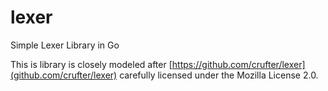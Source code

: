 # lexer
Simple Lexer Library in Go

This is library is closely modeled after [https://github.com/crufter/lexer](github.com/crufter/lexer) carefully
licensed under the Mozilla License 2.0.


